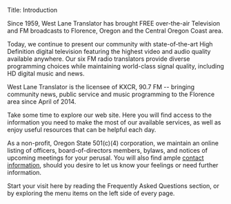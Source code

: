 Title: Introduction

Since 1959, West Lane Translator has brought FREE over-the-air
Television and FM broadcasts to Florence, Oregon and the Central
Oregon Coast area.

Today, we continue to present our community with state-of-the-art High
Definition digital television featuring the highest video and audio
quality available anywhere. Our six FM radio translators provide
diverse programming choices while maintaining world-class signal
quality, including HD digital music and news.

West Lane Translator is the licensee of KXCR, 90.7 FM -- bringing
community news, public service and music programming to the
Florence area since April of 2014.

Take some time to explore our web site. Here you will find access to
the information you need to make the most of our available services,
as well as enjoy useful resources that can be helpful each day.

As a non-profit, Oregon State 501(c)(4) corporation, we maintain an
online listing of officers, board-of-directors members, bylaws, and
notices of upcoming meetings for your perusal. You will also find
ample [contact information]({filename}contact.md), should you desire
to let us know your feelings or need further information.

Start your visit here by reading the Frequently Asked Questions
section, or by exploring the menu items on the left side of every
page.

[//]: # "TODO: Display weather, tides, etc.?"
